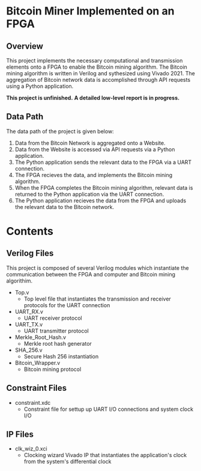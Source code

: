 <!-- Title -->
# Bitcoin Miner Implemented on an FPGA

<!-- Overview -->
## Overview
This project implements the necessary computational and transmission elements onto a FPGA to enable the Bitcoin mining algorithm. The Bitcoin mining algorithm is written in Verilog and sythesized using Vivado 2021. The aggregation of Bitcoin network data is accomplished through API requests using a Python application. 

**This project is unfinished.**
**A detailed low-level report is in progress.**

<!-- Data Path -->
## Data Path
The data path of the project is given below:
1. Data from the Bitcoin Network is aggregated onto a Website.
2. Data from the Website is accessed via API requests via a Python application.
3. The Python application sends the relevant data to the FPGA via a UART connection.
4. The FPGA recieves the data, and implements the Bitcoin mining algorithm.
5. When the FPGA completes the Bitcoin mining algorithm, relevant data is returned to the Python application via the UART connection.
6. The Python application recieves the data from the FPGA and uploads the relevant data to the Bitcoin network. 

<!-- Contents -->
# Contents
<!-- Verilog Files  -->
## Verilog Files 
This project is composed of several Verilog modules which instantiate the communication between the FPGA and computer and Bitcoin mining algorithim.
* Top.v
  * Top level file that instantiates the transmission and receiver protocols for the UART connection
* UART_RX.v
  * UART receiver protocol
* UART_TX.v
  * UART transmitter protocol
* Merkle_Root_Hash.v
  * Merkle root hash generator
* SHA_256.v
  * Secure Hash 256 instantiation
* Bitcoin_Wrapper.v
  * Bitcoin mining protocol
<!-- Constraint File -->
## Constraint Files 
* constraint.xdc
  * Constraint file for settup up UART I/O connections and system clock I/O
<!-- IP Files -->
## IP Files 
* clk_wiz_0.xci
  * Clocking wizard Vivado IP that instantiates the application's clock from the system's differential clock
